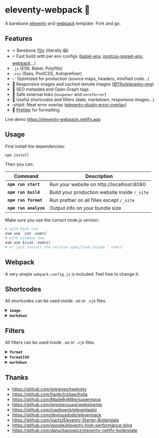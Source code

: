 # eleventy-webpack :balloon:

A barebone [eleventy](https://www.11ty.dev/) and [webpack](https://webpack.js.org/) template. Fork and go.

## Features

- :fire: Barebone [11ty](https://www.11ty.dev/) (literally :scream:)
- :zap: Fast build with per env configs ([babel-env](https://babeljs.io/docs/en/babel-preset-env), [postcss-preset-env](https://github.com/csstools/postcss-preset-env), [webpack](https://webpack.js.org/configuration/#use-different-configuration-file)...)
- `.js` (ES6, Babel, Polyfills)
- `.css` (Sass, PostCSS, Autoprefixer)
- :white_check_mark: Optimized for production (source maps, headers, minified code...)
- :camera_flash: Responsive images and cached remote images ([@11ty/eleventy-img](https://github.com/11ty/eleventy-img))
- :robot: SEO metadata and Open Graph tags
- :link: Safe external links (`noopener` and `noreferrer`)
- :memo: Useful shortcodes and filters (date, markdown, responsive images...)
- :shipit: Neat error overlay ([eleventy-plugin-error-overlay](https://github.com/stevenpetryk/eleventy-plugin-error-overlay))
- :art: [Prettier](https://prettier.io/) for formatting

Live demo https://eleventy-webpack.netlify.app

## Usage

First install the dependencies:

```sh
npm install
```

Then you can:

| Command               | Description                                   |
| --------------------- | --------------------------------------------- |
| **`npm run start`**   | Run your website on http://localhost:8080     |
| **`npm run build`**   | Build your production website inside `/_site` |
| **`npm run format`**  | Run prettier on all filles except `/_site`    |
| **`npm run analyze`** | Output info on your bundle size               |

Make sure you use the correct node.js version:

```sh
# with bash nvm 
nvm use `cat .nvmrc`
# with windows nvm
nvm use $(cat .nvmrc)
# or just install the version specified inside `.nvmrc`
```

## Webpack

A very simple `webpack.config.js` is included. Feel free to change it.

## Shortcodes

All shortcodes can be used inside `.md` or `.njk` files.

<details>
<summary><strong><code>image</code></strong></summary>
<br>

Creates a WebP version of the image and the corresponding optimized JPEG / PNG. Images will be created in multiple sizes. See `utils/shortcodes.js` for default values.

```html
<!-- Assuming `src/assets/images/image.jpeg` of width 330px exist -->
{% image "image.jpeg", "Image alt" %}
<!-- Will be rendered as -->
<picture>
  <source type="image/webp" srcset="/assets/images/678868de-320.webp 320w, /assets/images/678868de.webp 330w" sizes="90vw">
  <source type="image/png" srcset="/assets/images/678868de-320.png 320w, /assets/images/678868de.png 330w" sizes="90vw">
  <img loading="lazy" src="/assets/images/678868de.png" alt="Image alt" width="330" height="580">
</picture>

<!-- If a title is passed the shortcode will output a <figure> with <figcaption> -->
{% image "image.jpeg", "Image alt", "Image title" %}
<!-- Will be rendered as -->
<figure>
  <picture>
    <source type="image/webp" srcset="/assets/images/678868de-320.webp 320w, /assets/images/678868de.webp 330w" sizes="90vw">
    <source type="image/png" srcset="/assets/images/678868de-320.png 320w, /assets/images/678868de.png 330w" sizes="90vw">
    <img loading="lazy" src="/assets/images/678868de.png" alt="Image alt" width="330" height="580">
  </picture>
  <figcaption>Image title</figcaption>
</figure>

<!-- Additional options -->
{% image [100,100], "image.jpeg", "Image alt", "Image title", "my-class", false, "90vw" %}
<!-- Will be rendered as -->
<figure class="fig-my-class">
  <picture>
    <source type="image/webp" srcset="..." sizes="90vw">
    <source type="image/png" srcset="..." sizes="90vw">
    <img class="img-my-class" loading="eager" src="..." alt="Image alt" width="100" height="100">
  </picture>
  <figcaption>Image title</figcaption>
</figure>
```
___
</details>

<details>
<summary><strong><code>markdown</code></strong></summary>
<br>

Embed markdown easily.

```html
{% markdown %}
Let's you use **Markdown** like _this_.
Or with includes {%- include 'content.md' -%}.
{% endmarkdown %}
```
___
</details>

## Filters

All filters can be used inside `.md` or `.njk` files.

<details>
<summary><strong><code>format</code></strong></summary>
<br>

Format the passed date with [date-fns](https://date-fns.org/v2.16.1/docs/format):

```html
<!-- Assuming page.date is a javascript date -->
{{ page.date | format("yyyy") }}
<!-- Will be rendered as -->
2020
```
___
</details>

<details>
<summary><strong><code>formatISO</code></strong></summary>
<br>

Format the passed date according to [ISO format](https://date-fns.org/v2.16.1/docs/formatISO):

```html
<!-- Assuming page.date is a javascript date -->
{{ page.date | formatISO }}
<!-- Will be rendered as -->
2020-09-18T19:00:52Z
```
___
</details>

<details>
<summary><strong><code>markdown</code></strong></summary>
<br>

Parse the passed string with markdown:

```html
<!-- Assuming page.title is `# My header` -->
{{ page.title | markdown }}
<!-- Will be rendered as -->
<h1>My header</h1>
```
___
</details>

## Thanks

- https://github.com/gregives/twelvety
- https://github.com/hankchizljaw/hylia
- https://github.com/MadeByMike/supermaya
- https://github.com/jeromecoupe/webstoemp
- https://github.com/maxboeck/eleventastic
- https://github.com/deviousdodo/elevenpack
- https://github.com/ixartz/Eleventy-Starter-Boilerplate
- https://github.com/google/eleventy-high-performance-blog
- https://github.com/danurbanowicz/eleventy-netlify-boilerplate
